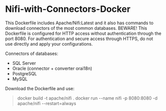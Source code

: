 # Nifi-with-Connectors-Docker

This Dockerfile includes Apache/Nifi:Latest and it also has commands to download connectors of the most common databases.
BEWARE! This Dockerfile is configured for HTTP access without authentication through the port 8080.
For authentication and secure access through HTTPS, do not use directly and apply your configurations.

Connectors of databases:
* SQL Server
* Oracle (connector + converter orai18n)
* PostgreSQL
* MySQL

Download the Dockerfile and use:
> docker build -t apache/nifi .
> docker run --name nifi -p 8080:8080 -d apache/nifi --restart=always

